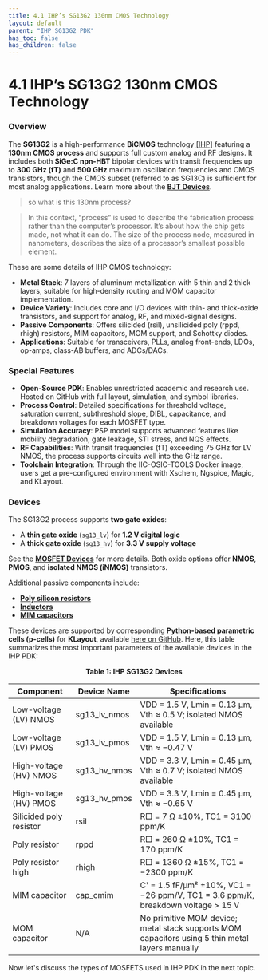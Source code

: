 ```yaml
---
title: 4.1 IHP’s SG13G2 130nm CMOS Technology
layout: default
parent: "IHP SG13G2 PDK"
has_toc: false
has_children: false
---
```


# 4.1 IHP’s SG13G2 130nm CMOS Technology

### Overview

The **SG13G2** is a high-performance **BiCMOS** technology [\[IHP\]](https://ihp-open-pdk-docs.readthedocs.io/en/latest/) featuring a **130nm CMOS process** and supports full custom analog and RF designs. It includes both **SiGe:C npn-HBT** bipolar devices with transit frequencies up to **300 GHz (fT)** and **500 GHz** maximum oscillation frequencies and CMOS transistors, though the CMOS subset (referred to as SG13C) is sufficient for most analog applications. Learn more about the [**BJT Devices**](https://ihp-open-pdk-docs.readthedocs.io/en/latest/verification/lvs/04_03_bjt.html).

> so what is this 130nm process?

>In this context, “process” is used to describe the fabrication process rather than the computer’s processor. It’s about how the chip gets made, not what it can do. The size of the process node, measured in nanometers, describes the size of a processor’s smallest possible element.

These are some details of IHP CMOS technology: 
- **Metal Stack**: 7 layers of aluminum metallization with 5 thin and 2 thick layers, suitable for high-density routing and MOM capacitor implementation.
- **Device Variety**: Includes core and I/O devices with thin- and thick-oxide transistors, and support for analog, RF, and mixed-signal designs.
- **Passive Components**: Offers silicided (rsil), unsilicided poly (rppd, rhigh) resistors, MIM capacitors, MOM support, and Schottky diodes.
- **Applications**: Suitable for transceivers, PLLs, analog front-ends, LDOs, op-amps, class-AB buffers, and ADCs/DACs.

### Special Features

- **Open-Source PDK**: Enables unrestricted academic and research use. Hosted on GitHub with full layout, simulation, and symbol libraries.
- **Process Control**: Detailed specifications for threshold voltage, saturation current, subthreshold slope, DIBL, capacitance, and breakdown voltages for each MOSFET type.
- **Simulation Accuracy**: PSP model supports advanced features like mobility degradation, gate leakage, STI stress, and NQS effects.
- **RF Capabilities**: With transit frequencies (fT) exceeding 75 GHz for LV NMOS, the process supports circuits well into the GHz range.
- **Toolchain Integration**: Through the IIC-OSIC-TOOLS Docker image, users get a pre-configured environment with Xschem, Ngspice, Magic, and KLayout.

### Devices

The SG13G2 process supports **two gate oxides**:
- A **thin gate oxide** (`sg13_lv`) for **1.2 V digital logic**
- A **thick gate oxide** (`sg13_hv`) for **3.3 V supply voltage**

See the [**MOSFET Devices**](https://ihp-open-pdk-docs.readthedocs.io/en/latest/verification/lvs/04_01_fets.html) for more details. Both oxide options offer **NMOS**, **PMOS**, and **isolated NMOS (iNMOS)** transistors.

Additional passive components include:
- [**Poly silicon resistors**](https://ihp-open-pdk-docs.readthedocs.io/en/latest/verification/lvs/04_05_res.html)
- [**Inductors**](https://ihp-open-pdk-docs.readthedocs.io/en/latest/verification/lvs/04_08_inductors.html)
- [**MIM capacitors**](https://ihp-open-pdk-docs.readthedocs.io/en/latest/verification/lvs/04_06_cap.html)

These devices are supported by corresponding **Python-based parametric cells (p-cells)** for **KLayout**, available [here on GitHub](https://github.com/IHP-GmbH/IHP-Open-PDK/tree/main/ihp-sg13g2/libs.tech/klayout/python/sg13g2_pycell_lib/ihp). Here, this table summarizes the most important parameters of the available devices in the IHP PDK:

<p align="center"><strong>Table 1: IHP SG13G2 Devices</strong></p>


| Component                      | Device Name       | Specifications                                                                                   |
|-------------------------------|-------------------|--------------------------------------------------------------------------------------------------|
| Low-voltage (LV) NMOS         | sg13_lv_nmos      | VDD = 1.5 V, Lmin = 0.13 µm, Vth ≈ 0.5 V; isolated NMOS available                                |
| Low-voltage (LV) PMOS         | sg13_lv_pmos      | VDD = 1.5 V, Lmin = 0.13 µm, Vth ≈ −0.47 V                                                       |
| High-voltage (HV) NMOS        | sg13_hv_nmos      | VDD = 3.3 V, Lmin = 0.45 µm, Vth ≈ 0.7 V; isolated NMOS available                                |
| High-voltage (HV) PMOS        | sg13_hv_pmos      | VDD = 3.3 V, Lmin = 0.45 µm, Vth ≈ −0.65 V                                                       |
| Silicided poly resistor       | rsil              | R□ = 7 Ω ±10%, TC1 = 3100 ppm/K                                                                  |
| Poly resistor                 | rppd              | R□ = 260 Ω ±10%, TC1 = 170 ppm/K                                                                 |
| Poly resistor high            | rhigh             | R□ = 1360 Ω ±15%, TC1 = −2300 ppm/K                                                              |
| MIM capacitor                 | cap_cmim          | C' = 1.5 fF/µm² ±10%, VC1 = −26 ppm/V, TC1 = 3.6 ppm/K, breakdown voltage > 15 V                |
| MOM capacitor                 | N/A               | No primitive MOM device; metal stack supports MOM capacitors using 5 thin metal layers manually |

Now let's discuss the types of MOSFETS used in IHP PDK in the next topic.
